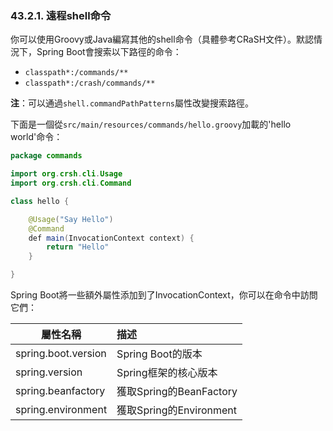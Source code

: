 ### 43.2.1. 遠程shell命令

你可以使用Groovy或Java編寫其他的shell命令（具體參考CRaSH文件）。默認情況下，Spring Boot會搜索以下路徑的命令：
* `classpath*:/commands/**`
* `classpath*:/crash/commands/**`

**注**：可以通過`shell.commandPathPatterns`屬性改變搜索路徑。

下面是一個從`src/main/resources/commands/hello.groovy`加載的'hello world'命令：
```java
package commands

import org.crsh.cli.Usage
import org.crsh.cli.Command

class hello {

    @Usage("Say Hello")
    @Command
    def main(InvocationContext context) {
        return "Hello"
    }

}
```
Spring Boot將一些額外屬性添加到了InvocationContext，你可以在命令中訪問它們：

|屬性名稱|描述|
|------|:------|
|spring.boot.version|Spring Boot的版本|
|spring.version|Spring框架的核心版本|
|spring.beanfactory|獲取Spring的BeanFactory|
|spring.environment|獲取Spring的Environment|
